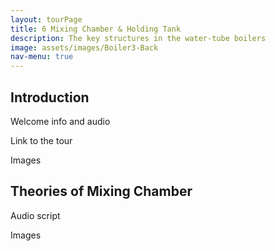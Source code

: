 ```yaml
---
layout: tourPage
title: 6 Mixing Chamber & Holding Tank
description: The key structures in the water-tube boilers
image: assets/images/Boiler3-Back
nav-menu: true
---
```

## Introduction

Welcome info and audio

Link to the tour

Images

## Theories of Mixing Chamber

Audio script

Images
